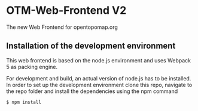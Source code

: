# OTM-Web-Frontend V2

The new Web Frontend for opentopomap.org

## Installation of the development environment

This web frontend is based on the node.js environment and uses Webpack 5 as packing engine.

For development and build, an actual version of node.js has to be installed. In order to set up the development environment clone this repo, navigate to the repo folder and install the dependencies using the npm command

```bash
$ npm install
```

